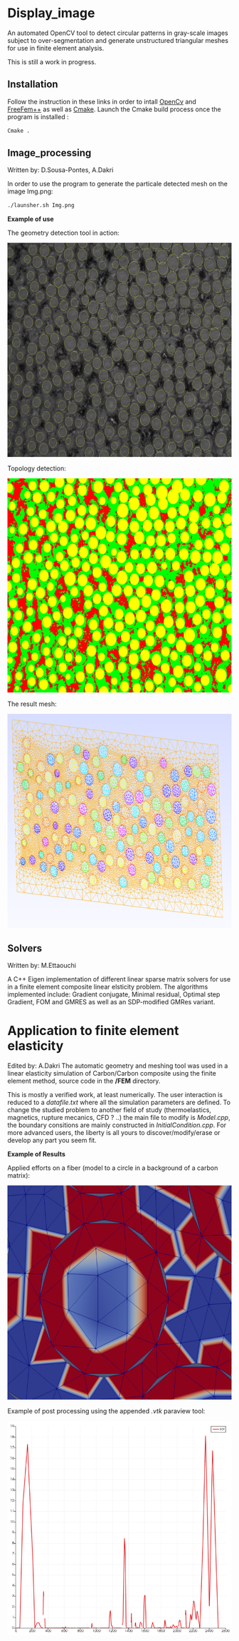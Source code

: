 # Display_image
An automated OpenCV tool to detect circular patterns in gray-scale images subject to over-segmentation and generate unstructured triangular meshes for use in finite element analysis.

This is still a work in progress.

## Installation
Follow the instruction in these links in order to intall [OpenCv](https://docs.opencv.org/master/d7/d9f/tutorial_linux_install.html) and [FreeFem++](https://docs.opencv.org/master/d7/d9f/tutorial_linux_install.html) as well as [Cmake](https://cmake.org/download/). 
Launch the Cmake build process once the program is installed :
```bash
Cmake .
```
## Image_processing
Written by: D.Sousa-Pontes, A.Dakri

In order to use the program to generate the particale detected mesh on the image Img.png:
```bash
./launsher.sh Img.png
```

**Example of use**

The geometry detection tool in action:

<p align="center">
<img src="https://github.com/adakri/TER/blob/master/Images/test1111_best_10px.jpg?raw=true" width="640" height="480">
</p>

Topology detection:

<p align="center">
<img src="https://github.com/adakri/TER/blob/master/Images/test3_result125.jpg?raw=true" width="640" height="480">
</p>

The result mesh:

<p align="center">
<img src="https://github.com/adakri/TER/blob/master/Images/Screenshot from 2021-04-27 16-55-35.png?raw=true" width="640" height="480">
</p>


## Solvers
Written by: M.Ettaouchi

A C++ Eigen implementation of different linear sparse matrix solvers for use in a finite element composite linear elsticity problem.
The algorithms implemented include: Gradient conjugate, Minimal residual, Optimal step Gradient, FOM and GMRES as well as an SDP-modified GMRes variant.

# Application to finite element elasticity
Edited by: A.Dakri
The automatic geometry and meshing tool was used in a linear elasticity simulation of Carbon/Carbon composite using the finite element method, source code in the **/FEM** directory.

This is mostly a verified work, at least numerically. The user interaction is reduced to a _datafile.txt_ where all the simulation parameters are defined. To change the studied problem to another field of study (thermoelastics, magnetics, rupture mecanics, CFD ? ..) the main file to modify is _Model.cpp_, the boundary consitions are mainly constructed in _InitialCondition.cpp_. For more advanced users, the liberty is all yours to discover/modify/erase or develop any part you seem fit.

**Example of Results**

Applied efforts on a fiber (model to a circle in a background of a carbon matrix):

<p align="center">
<img src="https://github.com/adakri/TER/blob/master/Images/0_0.5_2.png?raw=true" width="640" height="480">
</p>

Example of post processing using the appended _.vtk_ paraview tool:

<p align="center">
<img src="https://github.com/adakri/TER/blob/master/Images/0.5_20_-40_diag.png?raw=true" width="640" height="480">
</p>
